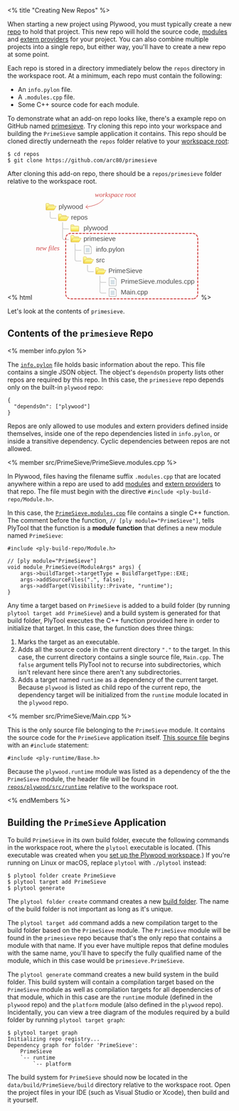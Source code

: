 <% title "Creating New Repos" %>

When starting a new project using Plywood, you must typically create a new [repo](KeyConcepts#repos) to hold that project. This new repo will hold the source code, [modules](KeyConcepts#modules) and [extern providers](KeyConcepts#extern-providers) for your project. You can also combine multiple projects into a single repo, but either way, you'll have to create a new repo at some point.

Each repo is stored in a directory immediately below the `repos` directory in the workspace root. At a minimum, each repo must contain the following:

* An `info.pylon` file.
* A `.modules.cpp` file.
* Some C++ source code for each module.

To demonstrate what an add-on repo looks like, there's a example repo on GitHub named [primesieve](https://github.com/arc80/primesieve). Try cloning this repo into your workspace and building the `PrimeSieve` sample application it contains. This repo should be cloned directly underneath the `repos` folder relative to your [workspace root](DirectoryStructure):

    $ cd repos
    $ git clone https://github.com/arc80/primesieve

After cloning this add-on repo, there should be a `repos/primesieve` folder relative to the workspace root.

<% html
<svg xmlns="http://www.w3.org/2000/svg" height="244" width="372" xmlns:xlink="http://www.w3.org/1999/xlink" class="center">
 <defs>
  <linearGradient id="a">
   <stop stop-color="#fdfda0" offset="0"/>
   <stop stop-color="#f5d334" offset="1"/>
  </linearGradient>
  <linearGradient id="d" y2="476.6" xlink:href="#a" gradientUnits="userSpaceOnUse" x2="334.28" gradientTransform="translate(-246,419)" y1="467.31" x1="334.28"/>
  <linearGradient id="c" y2="479.69" xlink:href="#a" gradientUnits="userSpaceOnUse" x2="334.28" gradientTransform="translate(-246,419)" y1="471.99" x1="334.28"/>
  <linearGradient id="f" y2="476.6" xlink:href="#a" gradientUnits="userSpaceOnUse" x2="334.28" gradientTransform="translate(-327,-6)" y1="467.31" x1="334.28"/>
  <linearGradient id="e" y2="480.56" xlink:href="#a" gradientUnits="userSpaceOnUse" x2="340.19" gradientTransform="translate(-327,-6)" y1="471.67" x1="340.19"/>
 </defs>
 <g transform="translate(0,-353)" stroke="#d6d6d6" stroke-width="2" fill="none">
  <path d="m65 423v35c0 2.5223 1.7508 4 4 4h10"/>
  <path d="m65 434c0 2.5223 1.7508 4 4 4h10"/>
  <path d="m93 471v35c0 2.5223 1.7508 4 4 4h10"/>
  <path d="m93 482c0 2.5223 1.7508 4 4 4h10"/>
  <path d="m121 519v11c0 2.5223 1.7508 4 4 4h10"/>
  <path d="m149 543v35c0 2.5223 1.7508 4 4 4h10"/>
  <path d="m149 554c0 2.5223 1.7508 4 4 4h10"/>
  <path d="m37 399v11c0 2.5223 1.7508 4 4 4h10"/>
 </g>
 <g transform="translate(0 -808.36)">
  <text style="word-spacing:0px;letter-spacing:0px" xml:space="preserve" font-size="15px" line-height="125%" y="848.36218" x="56" font-family="&apos;Liberation Sans&apos;" fill="#4d4d4d"><tspan x="56" y="848.36218">plywood</tspan></text>
  <g id="b" transform="translate(25,377)">
   <path stroke-linejoin="round" d="m2.5 459.86c0-.5.5-1 1-1h5c.61314-.0101 1 .50686 1 1v2h10c.58677 0 1 .42085 1 1l.00005 10c.0178.55171-.43366 1-1 1h-16c-.50733 0-1-.44383-1-1z" stroke="#dcbf6a" fill="url(#f)"/>
   <path stroke-linejoin="round" d="m7.3586 465.86c.2858-.5 1.0716-1 1.5716-1h16c.58677 0 .75944.42085.4284 1l-4.0011 7c-.29756.55171-1.0053 1-1.5716 1h-16c-.50733 0-.74631-.44383-.4284-1z" stroke="#dcbf6a" fill="url(#e)"/>
  </g>
  <text style="word-spacing:0px;letter-spacing:0px" font-size="15px" line-height="125%" y="872.36218" x="84" font-family="&apos;Liberation Sans&apos;" xml:space="preserve" fill="#4d4d4d"><tspan y="872.36218" x="84">repos</tspan></text>
  <text style="word-spacing:0px;letter-spacing:0px" xml:space="preserve" font-size="15px" line-height="125%" y="896.36218" x="112" font-family="&apos;Liberation Sans&apos;" fill="#4d4d4d"><tspan x="112" y="896.36218">plywood</tspan></text>
  <text style="word-spacing:0px;letter-spacing:0px" xml:space="preserve" font-size="15px" line-height="125%" y="944.36218" x="140" font-family="&apos;Liberation Sans&apos;" fill="#4d4d4d"><tspan x="140" y="944.36218">info.pylon</tspan></text>
  <text style="word-spacing:0px;letter-spacing:0px" xml:space="preserve" font-size="15px" line-height="125%" y="968.36218" x="140" font-family="&apos;Liberation Sans&apos;" fill="#4d4d4d"><tspan x="140" y="968.36218">src</tspan></text>
  <text style="word-spacing:0px;letter-spacing:0px" font-size="15px" line-height="125%" y="992.36218" x="168" font-family="&apos;Liberation Sans&apos;" xml:space="preserve" fill="#4d4d4d"><tspan y="992.36218" x="168">PrimeSieve</tspan></text>
  <text style="word-spacing:0px;letter-spacing:0px" xml:space="preserve" font-size="15px" line-height="125%" y="1016.3622" x="196" font-family="&apos;Liberation Sans&apos;" fill="#4d4d4d"><tspan x="196" y="1016.3622">PrimeSieve.modules.cpp</tspan></text>
  <text style="word-spacing:0px;letter-spacing:0px" font-size="15px" line-height="125%" y="1040.3622" x="196" font-family="&apos;Liberation Sans&apos;" xml:space="preserve" fill="#4d4d4d"><tspan y="1040.3622" x="196">Main.cpp</tspan></text>
  <use xlink:href="#b" transform="translate(28,24)" height="100%" width="100%" y="0" x="0"/>
  <path stroke-linejoin="round" d="m83.5 884.86c0-.5.5-1 1-1h5c.61314-.0101 1 .50686 1 1v2c.27978 3.9591-4.8568 3.8564-7 1z" stroke="#dcbf6a" fill="url(#d)"/>
  <use xlink:href="#b" transform="translate(84,120)" height="100%" width="100%" y="0" x="0"/>
  <use xlink:href="#b" transform="translate(112,144)" height="100%" width="100%" y="0" x="0"/>
  <text style="word-spacing:0px;letter-spacing:0px" font-size="15px" line-height="125%" y="920.36218" x="112" font-family="&apos;Liberation Sans&apos;" xml:space="preserve" fill="#4d4d4d"><tspan y="920.36218" x="112">primesieve</tspan></text>
  <use xlink:href="#b" transform="translate(56,72)" height="100%" width="100%" y="0" x="0"/>
  <g transform="translate(81,449)">
   <path d="m32.5 481.86h13l3 3v15h-16z" stroke="#acacac" fill="#fff"/>
   <path d="m36 489.86h9" stroke="#aac1ce" stroke-width="1px" fill="none"/>
   <path d="m36 491.86h9" stroke="#aac1ce" stroke-width="1px" fill="none"/>
   <path d="m36 493.86h9" stroke="#aac1ce" stroke-width="1px" fill="none"/>
   <path d="m36 495.86h9" stroke="#aac1ce" stroke-width="1px" fill="none"/>
   <path d="m45.5 481.86v3h3" stroke="#acacac" stroke-width="1px" fill="none"/>
   <path d="m36 487.86h9" stroke="#aac1ce" stroke-width="1px" fill="none"/>
   <path d="m36 487.86h9" stroke="#aac1ce" stroke-width="1px" fill="none"/>
  </g>
  <g transform="translate(137,521)">
   <path d="m32.5 481.86h13l3 3v15h-16z" stroke="#acacac" fill="#fff"/>
   <path d="m36 489.86h9" stroke="#aac1ce" stroke-width="1px" fill="none"/>
   <path d="m36 491.86h9" stroke="#aac1ce" stroke-width="1px" fill="none"/>
   <path d="m36 493.86h9" stroke="#aac1ce" stroke-width="1px" fill="none"/>
   <path d="m36 495.86h9" stroke="#aac1ce" stroke-width="1px" fill="none"/>
   <path d="m45.5 481.86v3h3" stroke="#acacac" stroke-width="1px" fill="none"/>
   <path d="m36 487.86h9" stroke="#aac1ce" stroke-width="1px" fill="none"/>
   <path d="m36 487.86h9" stroke="#aac1ce" stroke-width="1px" fill="none"/>
  </g>
  <g transform="translate(137,545)">
   <path d="m32.5 481.86h13l3 3v15h-16z" stroke="#acacac" fill="#fff"/>
   <path d="m36 489.86h9" stroke="#aac1ce" stroke-width="1px" fill="none"/>
   <path d="m36 491.86h9" stroke="#aac1ce" stroke-width="1px" fill="none"/>
   <path d="m36 493.86h9" stroke="#aac1ce" stroke-width="1px" fill="none"/>
   <path d="m36 495.86h9" stroke="#aac1ce" stroke-width="1px" fill="none"/>
   <path d="m45.5 481.86v3h3" stroke="#acacac" stroke-width="1px" fill="none"/>
   <path d="m36 487.86h9" stroke="#aac1ce" stroke-width="1px" fill="none"/>
   <path d="m36 487.86h9" stroke="#aac1ce" stroke-width="1px" fill="none"/>
  </g>
  <rect stroke-linejoin="round" stroke-dasharray="4.00000014, 4.00000014" transform="scale(-1)" stroke-dashoffset="1.8" rx="11" ry="11" height="147" width="297" stroke="#d04545" stroke-linecap="round" y="-1050.4" x="-369" stroke-width="2" fill="none"/>
  <text style="word-spacing:0px;letter-spacing:0px;text-anchor:middle;text-align:center" font-size="15px" line-height="125%" y="941.86218" x="31.621338" font-family="Asap" xml:space="preserve" fill="#d04545"><tspan font-style="italic" line-height="100%" y="941.86218" x="31.621338" font-family="Asap" fill="#d04545">new files</tspan></text>
  <text style="word-spacing:0px;letter-spacing:0px;text-anchor:middle;text-align:center" xml:space="preserve" font-size="15px" line-height="125%" y="821.86218" x="183.62134" font-family="Asap" fill="#d04545"><tspan font-style="italic" line-height="100%" y="821.86218" x="183.62134" font-family="Asap" fill="#d04545">workspace root</tspan></text>
  <path d="m117 844.36c21.937-3.1323 34.044-9.541 40-18" stroke="#d04545" stroke-width="1px" fill="none"/>
  <path d="m121.44 839.21-4.1694 4.9675 5.4675 3.773" stroke="#d04545" stroke-width="1px" fill="none"/>
  <path stroke-linejoin="round" d="m83.5 887.86c0-.5.5-1 1-1l16 .00002c.58677 0 1 .42085 1 1l.00005 10c.0178.55171-.43366 1-1 1h-16c-.50733 0-1-.44383-1-1z" stroke="#dcbf6a" fill="url(#c)"/>
 </g>
</svg>
%>

Let's look at the contents of `primesieve`.

## Contents of the `primesieve` Repo

<% member info.pylon %>

The [`info.pylon`](https://github.com/arc80/primesieve/blob/master/info.pylon) file holds basic information about the repo. This file contains a single JSON object. The object's `dependsOn` property lists other repos are required by this repo. In this case, the `primesieve` repo depends only on the built-in `plywood` repo:

    {
      "dependsOn": ["plywood"]
    }

Repos are only allowed to use modules and extern providers defined inside themselves, inside one of the repo dependencies listed in `info.pylon`, or inside a transitive dependency. Cyclic dependencies between repos are not allowed.

<% member src/PrimeSieve/PrimeSieve.modules.cpp %>

In Plywood, files having the filename suffix `.modules.cpp` that are located anywhere within a repo are used to add [modules](KeyConcepts#modules) and [extern providers](KeyConcepts#extern-providers) to that repo. The file must begin with the directive `#include <ply-build-repo/Module.h>`.

In this case, the [`PrimeSieve.modules.cpp`](https://github.com/arc80/primesieve/blob/master/src/PrimeSieve/PrimeSieve.modules.cpp) file contains a single C++ function. The comment before the function, `// [ply module="PrimeSieve"]`, tells PlyTool that the function is a **module function** that defines a new module named `PrimeSieve`:

    #include <ply-build-repo/Module.h>

    // [ply module="PrimeSieve"]
    void module_PrimeSieve(ModuleArgs* args) {
        args->buildTarget->targetType = BuildTargetType::EXE;
        args->addSourceFiles(".", false);
        args->addTarget(Visibility::Private, "runtime");
    }

Any time a target based on `PrimeSieve` is added to a build folder (by running `plytool target add PrimeSieve`) and a build system is generated for that build folder, PlyTool executes the C++ function provided here in order to initialize that target. In this case, the function does three things:

1. Marks the target as an executable.
2. Adds all the source code in the current directory `"."` to the target. In this case, the current directory contains a single source file, `Main.cpp`. The `false` argument tells PlyTool not to recurse into subdirectories, which isn't relevant here since there aren't any subdirectories.
3. Adds a target named `runtime` as a dependency of the current target. Because `plywood` is listed as child repo of the current repo, the dependency target will be initialized from the `runtime` module located in the `plywood` repo.

<% member src/PrimeSieve/Main.cpp %>

This is the only source file belonging to the `PrimeSieve` module. It contains the source code for the `PrimeSieve` application itself. [This source file](https://github.com/arc80/primesieve/blob/master/src/PrimeSieve/Main.cpp) begins with an `#include` statement:

    #include <ply-runtime/Base.h>

Because the `plywood.runtime` module was listed as a dependency of the the `PrimeSieve` module, the header file will be found in [`repos/plywood/src/runtime`](https://github.com/arc80/plywood/tree/master/repos/plywood/src/runtime) relative to the workspace root.

<% endMembers %>

## Building the `PrimeSieve` Application

To build `PrimeSieve` in its own build folder, execute the following commands in the workspace root, where the `plytool` executable is located. (This executable was created when you [set up the Plywood workspace](QuickStart).) If you're running on Linux or macOS, replace `plytool` with `./plytool` instead:

    $ plytool folder create PrimeSieve
    $ plytool target add PrimeSieve
    $ plytool generate

The `plytool folder create` command creates a new [build folder](KeyConcepts.md#build-folder). The name of the build folder is not important as long as it's unique.

The `plytool target add` command adds a new compilation target to the build folder based on the `PrimeSieve` module. The `PrimeSieve` module will be found in the `primesieve` repo because that's the only repo that contains a module with that name. If you ever have multiple repos that define modules with the same name, you'll have to specify the fully qualified name of the module, which in this case would be `primesieve.PrimeSieve`.

The `plytool generate` command creates a new build system in the build folder. This build system will contain a compilation target based on the `PrimeSieve` module as well as compilation targets for all dependencies of that module, which in this case are the `runtime` module (defined in the `plywood` repo) and the `platform` module (also defined in the `plywood` repo). Incidentally, you can view a tree diagram of the modules required by a build folder by running `plytool target graph`:

    $ plytool target graph
    Initializing repo registry...
    Dependency graph for folder 'PrimeSieve':
        PrimeSieve
        `-- runtime
            `-- platform

The build system for `PrimeSieve` should now be located in the `data/build/PrimeSieve/build` directory relative to the workspace root. Open the project files in your IDE (such as Visual Studio or Xcode), then build and it yourself.
